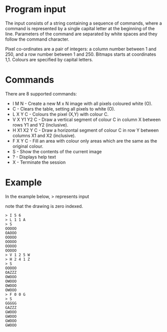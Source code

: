 # Program input

The input consists of a string containing a sequence of commands, where
a command is represented by a single capital letter at the beginning of the line.
Parameters of the command are separated by white spaces and they follow the command character.

Pixel co-ordinates are a pair of integers: a column number between 1 and 250, and a row number between 1 and 250. Bitmaps starts at coordinates 1,1. Colours are specified by capital letters.

# Commands

There are 8 supported commands:

* I M N - Create a new M x N image with all pixels coloured white (O).
* C - Clears the table, setting all pixels to white (O).
* L X Y C - Colours the pixel (X,Y) with colour C.
* V X Y1 Y2 C - Draw a vertical segment of colour C in column X between rows Y1 and Y2 (inclusive).
* H X1 X2 Y C - Draw a horizontal segment of colour C in row Y between columns X1 and X2 (inclusive).
* F X Y C - Fill an area with colour only areas which are the same as the original colour.
* S - Show the contents of the current image
* ? - Displays help text
* X - Terminate the session

# Example

In the example below, > represents input

note that the drawing is zero indexed.

```
> I 5 6
> L 1 1 A
> S
OOOOO
OAOOO
OOOOO
OOOOO
OOOOO
OOOOO
> V 1 2 5 W
> H 2 4 1 Z
> S
OOOOO
OAZZZ
OWOOO
OWOOO
OWOOO
OWOOO
> F 0 0 G
> S
GGGGG
GAZZZ
GWOOO
GWOOO
GWOOO
GWOOO
```
